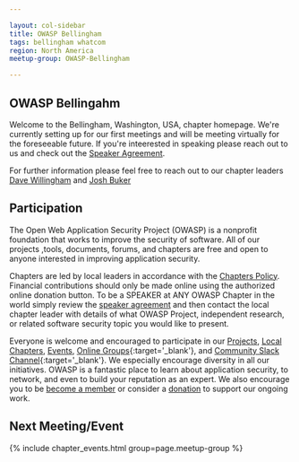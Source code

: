 ```yaml
---

layout: col-sidebar
title: OWASP Bellingham
tags: bellingham whatcom
region: North America
meetup-group: OWASP-Bellingham

---
```


## OWASP Bellingahm
Welcome to the Bellingham, Washington, USA, chapter homepage. We're currently setting up for our first meetings and will be meeting virtually for the foreseeable future.  If you're inteerested in speaking please reach out to us and check out the [Speaker Agreement](https://owasp.org/www-policy/legal/speaker-agreement). 

For further information please feel free to reach out to our chapter leaders [Dave Willingham](mailto:dave.willingham@owasp.org) and [Josh Buker](mailto:josh.buker@owasp.org)


## Participation
The Open Web Application Security Project (OWASP) is a nonprofit foundation that works to improve the security of software. All of our projects ,tools, documents, forums, and chapters are free and open to anyone interested in improving application security. 

Chapters are led by local leaders in accordance with the [Chapters Policy](/www-policy/operational/chapters). Financial contributions should only be made online using the authorized online donation button. To be a SPEAKER at ANY OWASP Chapter in the world simply review the [speaker agreement](/www-policy/legal/speaker-agreement) and then contact the local chapter leader with details of what OWASP Project, independent research, or related software security topic you would like to present.

Everyone is welcome and encouraged to participate in our [Projects](/projects/), [Local Chapters](/chapters/), [Events](/events/), [Online Groups](https://groups.google.com/a/owasp.com/){:target='_blank'}, and [Community Slack Channel](https://owasp.slack.com/){:target='_blank'}. We especially encourage diversity in all our initiatives. OWASP is a fantastic place to learn about application security, to network, and even to build your reputation as an expert. We also encourage you to be [become a member](/membership/) or consider a [donation](/donate/) to support our ongoing work.

Next Meeting/Event <!-- You should keep this section as it will populate your meetup events -->
---------------------
{% include chapter_events.html group=page.meetup-group %}